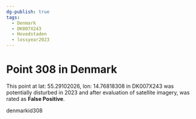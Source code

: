 ```yaml
---
dg-publish: true
tags:
  - Denmark
  - DK007X243
  - Hovedstaden
  - lossyear2023
---
```


# Point 308 in Denmark

This point at lat: 55.29102026, lon: 14.76818308 in DK007X243 was potentially disturbed in 2023 and after evaluation of satellite imagery, was rated as **False Positive**.



denmarkid308